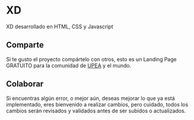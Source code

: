 # XD

XD desarrollado en HTML, CSS y Javascript

## Comparte

Si te gusto el proyecto compártelo con otros, esto es un Landing Page GRATUITO para la comunidad de [UPEA](https://www.facebook.com/groups/FrontEndChile/) y el mundo.

## Colaborar

Si encuentras algún error, o mejor aún, deseas mejorar lo que ya está implementado, eres bienvenido a realizar cambios, pero cuidado, todos los cambios serán revisados y validados antes de ser subidos o actualizados.
